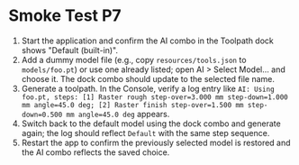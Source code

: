 # Smoke Test P7

1. Start the application and confirm the AI combo in the Toolpath dock shows "Default (built-in)".
2. Add a dummy model file (e.g., copy `resources/tools.json` to `models/foo.pt`) or use one already listed; open AI > Select Model... and choose it. The dock combo should update to the selected file name.
3. Generate a toolpath. In the Console, verify a log entry like `AI: Using foo.pt, steps: [1] Raster rough step-over=3.000 mm step-down=1.000 mm angle=45.0 deg; [2] Raster finish step-over=1.500 mm step-down=0.500 mm angle=45.0 deg` appears.
4. Switch back to the default model using the dock combo and generate again; the log should reflect `Default` with the same step sequence.
5. Restart the app to confirm the previously selected model is restored and the AI combo reflects the saved choice.
